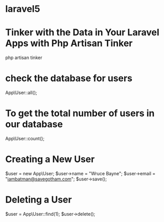 # laravel5

# Tinker with the Data in Your Laravel Apps with Php Artisan Tinker
php artisan tinker

# check the database for users
App\User::all();

# To get the total number of users in our database
App\User::count();

# Creating a New User
$user = new App\User;
$user->name = "Wruce Bayne";
$user->email = "iambatman@savegotham.com";
$user->save();

# Deleting a User
$user = App\User::find(1);
$user->delete();
